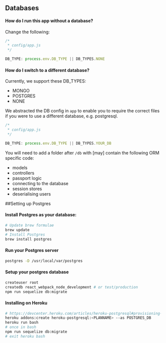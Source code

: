## Databases

#### How do I run this app without a database?

Change the following:
```javascript
/*
 * config/app.js
 */

DB_TYPE: process.env.DB_TYPE || DB_TYPES.NONE
```

#### How do I switch to a different database?

Currently, we support these DB_TYPES:

- MONGO
- POSTGRES
- NONE

We abstracted the DB config in `app` to enable you to require the correct files if you were to use a different database, e.g. postgresql.


```javascript
/*
 * config/app.js
 */

DB_TYPE: process.env.DB_TYPE || DB_TYPES.YOUR_DB
```

You will need to add a folder after `/db` with [may] contain the following ORM specific code:
- models
- controllers
- passport logic
- connecting to the database
- session stores
- deserialising users

##Setting up Postgres

#### Install Postgres as your database:

```bash
# Update brew formulae
brew update
# Install Postgres
brew install postgres
```

#### Run your Postgres server
```bash
postgres -D /usr/local/var/postgres
```

#### Setup your postgres database
```bash
createuser root
createdb react_webpack_node_development # or test/production
npm run sequelize db:migrate
```

#### Installing on Heroku
```bash
# https://devcenter.heroku.com/articles/heroku-postgresql#provisioning-the-add-on
heroku addons:create heroku-postgresql:<PLANNAME> --as POSTGRES_DB
heroku run bash
# once in bash
npm run sequelize db:migrate
# exit heroku bash
```
